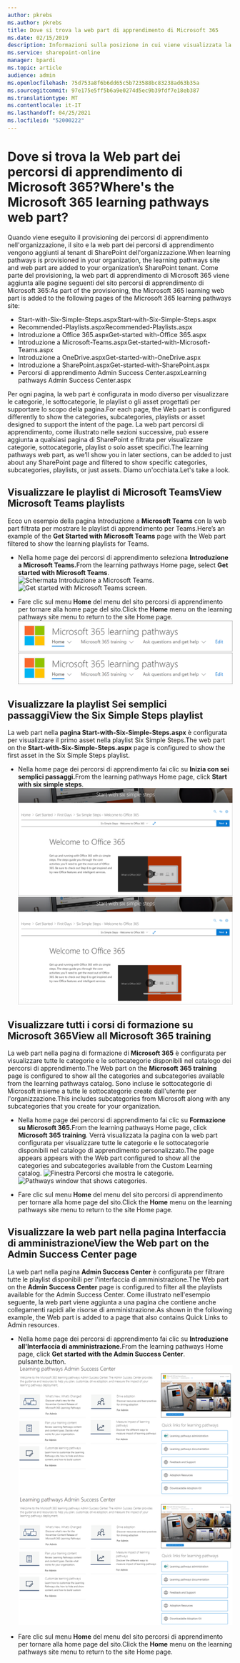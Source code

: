 ```yaml
---
author: pkrebs
ms.author: pkrebs
title: Dove si trova la web part di apprendimento di Microsoft 365
ms.date: 02/15/2019
description: Informazioni sulla posizione in cui viene visualizzata la web part percorsi di apprendimento nel sito dei percorsi di apprendimento
ms.service: sharepoint-online
manager: bpardi
ms.topic: article
audience: admin
ms.openlocfilehash: 75d753a8f6b6dd65c5b723588bc83238ad63b35a
ms.sourcegitcommit: 97e175e5ff5b6a9e0274d5ec9b39fdf7e18eb387
ms.translationtype: MT
ms.contentlocale: it-IT
ms.lasthandoff: 04/25/2021
ms.locfileid: "52000222"
---
```

# <a name="wheres-the-microsoft-365-learning-pathways-web-part"></a><span data-ttu-id="822df-103">Dove si trova la Web part dei percorsi di apprendimento di Microsoft 365?</span><span class="sxs-lookup"><span data-stu-id="822df-103">Where's the Microsoft 365 learning pathways web part?</span></span> 

<span data-ttu-id="822df-104">Quando viene eseguito il provisioning dei percorsi di apprendimento nell'organizzazione, il sito e la web part dei percorsi di apprendimento vengono aggiunti al tenant di SharePoint dell'organizzazione.</span><span class="sxs-lookup"><span data-stu-id="822df-104">When learning pathways is provisioned in your organization, the learning pathways site and web part are added to your organization’s SharePoint tenant.</span></span> <span data-ttu-id="822df-105">Come parte del provisioning, la web part di apprendimento di Microsoft 365 viene aggiunta alle pagine seguenti del sito percorsi di apprendimento di Microsoft 365:</span><span class="sxs-lookup"><span data-stu-id="822df-105">As part of the provisioning, the Microsoft 365 learning web part is added to the following pages of the Microsoft 365 learning pathways site:</span></span>

- <span data-ttu-id="822df-106">Start-with-Six-Simple-Steps.aspx</span><span class="sxs-lookup"><span data-stu-id="822df-106">Start-with-Six-Simple-Steps.aspx</span></span> 
- <span data-ttu-id="822df-107">Recommended-Playlists.aspx</span><span class="sxs-lookup"><span data-stu-id="822df-107">Recommended-Playlists.aspx</span></span>
- <span data-ttu-id="822df-108">Introduzione a Office 365.aspx</span><span class="sxs-lookup"><span data-stu-id="822df-108">Get-started with-Office 365.aspx</span></span>
- <span data-ttu-id="822df-109">Introduzione a Microsoft-Teams.aspx</span><span class="sxs-lookup"><span data-stu-id="822df-109">Get-started-with-Microsoft-Teams.aspx</span></span>
- <span data-ttu-id="822df-110">Introduzione a OneDrive.aspx</span><span class="sxs-lookup"><span data-stu-id="822df-110">Get-started-with-OneDrive.aspx</span></span>
- <span data-ttu-id="822df-111">Introduzione a SharePoint.aspx</span><span class="sxs-lookup"><span data-stu-id="822df-111">Get-started-with-SharePoint.aspx</span></span>
- <span data-ttu-id="822df-112">Percorsi di apprendimento Admin Success Center.aspx</span><span class="sxs-lookup"><span data-stu-id="822df-112">Learning pathways Admin Success Center.aspx</span></span>

<span data-ttu-id="822df-113">Per ogni pagina, la web part è configurata in modo diverso per visualizzare le categorie, le sottocategorie, le playlist o gli asset progettati per supportare lo scopo della pagina.</span><span class="sxs-lookup"><span data-stu-id="822df-113">For each page, the Web part is configured differently to show the categories, subcategories, playlists or asset designed to support the intent of the page.</span></span> <span data-ttu-id="822df-114">La web part percorsi di apprendimento, come illustrato nelle sezioni successive, può essere aggiunta a qualsiasi pagina di SharePoint e filtrata per visualizzare categorie, sottocategorie, playlist o solo asset specifici.</span><span class="sxs-lookup"><span data-stu-id="822df-114">The learning pathways web part, as we’ll show you in later sections, can be added to just about any SharePoint page and filtered to show specific categories, subcategories, playlists, or just assets.</span></span> <span data-ttu-id="822df-115">Diamo un'occhiata.</span><span class="sxs-lookup"><span data-stu-id="822df-115">Let's take a look.</span></span> 

## <a name="view-microsoft-teams-playlists"></a><span data-ttu-id="822df-116">Visualizzare le playlist di Microsoft Teams</span><span class="sxs-lookup"><span data-stu-id="822df-116">View Microsoft Teams playlists</span></span>

<span data-ttu-id="822df-117">Ecco un esempio della pagina Introduzione a **Microsoft Teams** con la web part filtrata per mostrare le playlist di apprendimento per Teams.</span><span class="sxs-lookup"><span data-stu-id="822df-117">Here’s an example of the **Get Started with Microsoft Teams** page with the Web part filtered to show the learning playlists for Teams.</span></span> 

- <span data-ttu-id="822df-118">Nella home page dei percorsi di apprendimento seleziona **Introduzione a Microsoft Teams.**</span><span class="sxs-lookup"><span data-stu-id="822df-118">From the learning pathways Home page, select **Get started with Microsoft Teams**.</span></span>
<span data-ttu-id="822df-119">![Schermata Introduzione a Microsoft Teams.](media/cg-whereiswp-teams.png)</span><span class="sxs-lookup"><span data-stu-id="822df-119">![Get started with Microsoft Teams screen.](media/cg-whereiswp-teams.png)</span></span>

- <span data-ttu-id="822df-120">Fare clic sul menu **Home** del menu del sito percorsi di apprendimento per tornare alla home page del sito.</span><span class="sxs-lookup"><span data-stu-id="822df-120">Click the **Home** menu on the learning pathways site menu to return to the site Home page.</span></span>
<span data-ttu-id="822df-121">![Schermata Percorsi di apprendimento in cui selezionare Home.](media/cg-homebtnmenu.png)</span><span class="sxs-lookup"><span data-stu-id="822df-121">![Learning pathways screen where you select Home.](media/cg-homebtnmenu.png)</span></span>

## <a name="view-the-six-simple-steps-playlist"></a><span data-ttu-id="822df-122">Visualizzare la playlist Sei semplici passaggi</span><span class="sxs-lookup"><span data-stu-id="822df-122">View the Six Simple Steps playlist</span></span>

<span data-ttu-id="822df-123">La web part nella **pagina Start-with-Six-Simple-Steps.aspx** è configurata per visualizzare il primo asset nella playlist Six Simple Steps.</span><span class="sxs-lookup"><span data-stu-id="822df-123">The web part on the **Start-with-Six-Simple-Steps.aspx** page is configured to show the first asset in the Six Simple Steps playlist.</span></span> 

- <span data-ttu-id="822df-124">Nella home page dei percorsi di apprendimento fai clic su **Inizia con sei semplici passaggi.**</span><span class="sxs-lookup"><span data-stu-id="822df-124">From the learning pathways Home page, click **Start with six simple steps**.</span></span> 
<span data-ttu-id="822df-125">![Pagina di Office 365 in cui si seleziona Inizia con sei semplici passaggi.](media/cg-whereiswp-six.png)</span><span class="sxs-lookup"><span data-stu-id="822df-125">![Office 365 page where you select Start with six simple steps.](media/cg-whereiswp-six.png)</span></span>

## <a name="view-all-microsoft-365-training"></a><span data-ttu-id="822df-126">Visualizzare tutti i corsi di formazione su Microsoft 365</span><span class="sxs-lookup"><span data-stu-id="822df-126">View all Microsoft 365 training</span></span>

<span data-ttu-id="822df-127">La web part nella pagina di formazione di **Microsoft 365** è configurata per visualizzare tutte le categorie e le sottocategorie disponibili nel catalogo dei percorsi di apprendimento.</span><span class="sxs-lookup"><span data-stu-id="822df-127">The Web part on the **Microsoft 365 training** page is configured to show all the categories and subcategories available from the learning pathways catalog.</span></span> <span data-ttu-id="822df-128">Sono incluse le sottocategorie di Microsoft insieme a tutte le sottocategorie create dall'utente per l'organizzazione.</span><span class="sxs-lookup"><span data-stu-id="822df-128">This includes subcategories from Microsoft along with any subcategories that you create for your organization.</span></span>

- <span data-ttu-id="822df-129">Nella home page dei percorsi di apprendimento fai clic su **Formazione su Microsoft 365.**</span><span class="sxs-lookup"><span data-stu-id="822df-129">From the learning pathways Home page, click **Microsoft 365 training**.</span></span> <span data-ttu-id="822df-130">Verrà visualizzata la pagina con la web part configurata per visualizzare tutte le categorie e le sottocategorie disponibili nel catalogo di apprendimento personalizzato.</span><span class="sxs-lookup"><span data-stu-id="822df-130">The page appears appears with the Web part configured to show all the categories and subcategories available from the Custom Learning catalog.</span></span>
<span data-ttu-id="822df-131">![Finestra Percorsi che mostra le categorie.](media/cg-whereiswp-o365.png)</span><span class="sxs-lookup"><span data-stu-id="822df-131">![Pathways window that shows categories.](media/cg-whereiswp-o365.png)</span></span>

- <span data-ttu-id="822df-132">Fare clic sul menu **Home** del menu del sito percorsi di apprendimento per tornare alla home page del sito.</span><span class="sxs-lookup"><span data-stu-id="822df-132">Click the **Home** menu on the learning pathways site menu to return to the site Home page.</span></span>

## <a name="view-the-web-part-on-the-admin-success-center-page"></a><span data-ttu-id="822df-133">Visualizzare la web part nella pagina Interfaccia di amministrazione</span><span class="sxs-lookup"><span data-stu-id="822df-133">View the Web part on the Admin Success Center page</span></span>

<span data-ttu-id="822df-134">La web part nella pagina **Admin Success Center** è configurata per filtrare tutte le playlist disponibili per l'interfaccia di amministrazione.</span><span class="sxs-lookup"><span data-stu-id="822df-134">The Web part on the **Admin Success Center** page is configured to filter all the playlists available for the Admin Success Center.</span></span> <span data-ttu-id="822df-135">Come illustrato nell'esempio seguente, la web part viene aggiunta a una pagina che contiene anche collegamenti rapidi alle risorse di amministrazione.</span><span class="sxs-lookup"><span data-stu-id="822df-135">As shown in the following example, the Web part is added to a page that also contains Quick Links to Admin resources.</span></span> 

- <span data-ttu-id="822df-136">Nella home page dei percorsi di apprendimento fai clic su **Introduzione all'Interfaccia di amministrazione.**</span><span class="sxs-lookup"><span data-stu-id="822df-136">From the learning pathways Home page, click **Get started with the Admin Success Center**.</span></span> <span data-ttu-id="822df-137">pulsante.</span><span class="sxs-lookup"><span data-stu-id="822df-137">button.</span></span> 
<span data-ttu-id="822df-138">![Pagina principale di Admin Success Center.](media/cg-adminsuccesscenterwebpart.png)</span><span class="sxs-lookup"><span data-stu-id="822df-138">![Admin Success Center main page.](media/cg-adminsuccesscenterwebpart.png)</span></span>

- <span data-ttu-id="822df-139">Fare clic sul menu **Home** del menu del sito percorsi di apprendimento per tornare alla home page del sito.</span><span class="sxs-lookup"><span data-stu-id="822df-139">Click the **Home** menu on the learning pathways site menu to return to the site Home page.</span></span>

